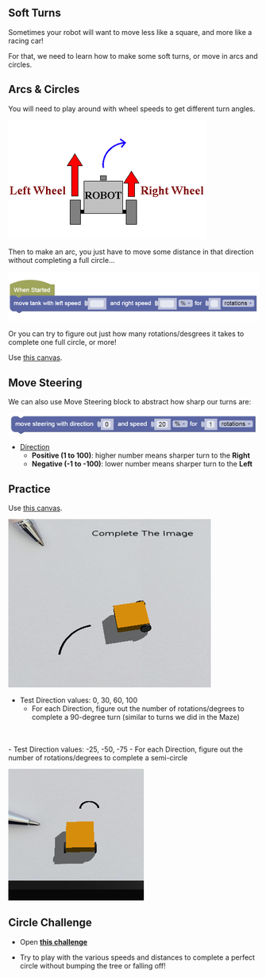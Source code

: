 Soft Turns
---

Sometimes your robot will want to move less like a square, and more like a racing car!

For that, we need to learn how to make some soft turns, or move in arcs and circles.

## Arcs & Circles

You will need to play around with wheel speeds to get different turn angles.

![](images/right.jpg)

Then to make an arc, you just have to move some distance in that direction without completing a full circle...

![](images/softTurn.png)

Or you can try to figure out just how many rotations/desgrees it takes to complete one full circle, or more!

Use [this canvas](https://gears.aposteriori.com.sg/index.html?worldJSON=https%3A%2F%2Ffiles.aposteriori.com.sg%2Fget%2FtcygQfcnB4.json&robotJSON=https%3A%2F%2Ffiles.aposteriori.com.sg%2Fget%2F7r9K65arhz.json&filterBlocksJSON=https%3A%2F%2Ffiles.aposteriori.com.sg%2Fget%2Fq6jnF3GLcP.json).

## Move Steering

We can also use Move Steering block to abstract how sharp our turns are:

![](images/movesteering_fwd.jpg)

- <u>Direction</u>
  - **Positive (1 to 100)**: higher number means sharper turn to the **Right**
  - **Negative (-1 to -100)**: lower number means sharper turn to the **Left**

## Practice

Use [this canvas](https://gears.aposteriori.com.sg/index.html?worldJSON=https%3A%2F%2Ffiles.aposteriori.com.sg%2Fget%2FtcygQfcnB4.json&robotJSON=https%3A%2F%2Ffiles.aposteriori.com.sg%2Fget%2F7r9K65arhz.json&filterBlocksJSON=https%3A%2F%2Ffiles.aposteriori.com.sg%2Fget%2FoABKLFjrt4.json).
 
![](images/arc1.png)

- Test Direction values: 0, 30, 60, 100
    - For each Direction, figure out the number of rotations/degrees to complete a 90-degree turn (similar to turns we did in the Maze)
<br>
<br>
- Test Direction values: -25, -50, -75
    - For each Direction, figure out the number of rotations/degrees to complete a semi-circle

![](images/arc2.png)

## Circle Challenge

- Open **[this challenge](https://quirkycort.github.io/gears/public/index.html?worldJSON=https%3A%2F%2Ffiles.aposteriori.com.sg%2Fget%2FuEks4FnMpu.json&filterBlocksJSON=https%3A%2F%2Ffiles.aposteriori.com.sg%2Fget%2Fo22H2evjjT.json&worldScripts=world_challenges)**

- Try to play with the various speeds and distances to complete a perfect circle without bumping the tree or falling off!

